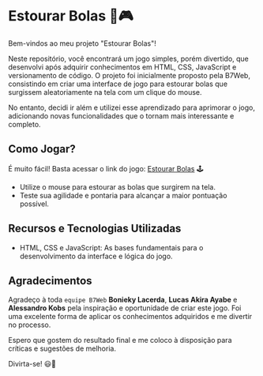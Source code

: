 # Estourar Bolas 🎯🎮

Bem-vindos ao meu projeto "Estourar Bolas"!

Neste repositório, você encontrará um jogo simples, porém divertido, que desenvolvi após adquirir conhecimentos em HTML, CSS, JavaScript e versionamento de código. O projeto foi inicialmente proposto pela B7Web, consistindo em criar uma interface de jogo para estourar bolas que surgissem aleatoriamente na tela com um clique do mouse.

No entanto, decidi ir além e utilizei esse aprendizado para aprimorar o jogo, adicionando novas funcionalidades que o tornam mais interessante e completo.

## Como Jogar?
É muito fácil! Basta acessar o link do jogo: [Estourar Bolas](https://joaopero.github.io/Estourar_Bolas/) 🕹️

- Utilize o mouse para estourar as bolas que surgirem na tela.
- Teste sua agilidade e pontaria para alcançar a maior pontuação possível.

## Recursos e Tecnologias Utilizadas
- HTML, CSS e JavaScript: As bases fundamentais para o desenvolvimento da interface e lógica do jogo.


## Agradecimentos
Agradeço à toda `equipe B7Web` __Bonieky Lacerda__, __Lucas Akira Ayabe__ e __Alessandro Kobs__ pela inspiração e oportunidade de criar este jogo. Foi uma excelente forma de aplicar os conhecimentos adquiridos e me divertir no processo.

Espero que gostem do resultado final e me coloco à disposição para críticas e sugestões de melhoria. 

Divirta-se! 😃🎉
